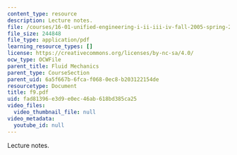```yaml
---
content_type: resource
description: Lecture notes.
file: /courses/16-01-unified-engineering-i-ii-iii-iv-fall-2005-spring-2006/fad81396e3d9e0ec46ab618bd385ca25_f9.pdf
file_size: 244848
file_type: application/pdf
learning_resource_types: []
license: https://creativecommons.org/licenses/by-nc-sa/4.0/
ocw_type: OCWFile
parent_title: Fluid Mechanics
parent_type: CourseSection
parent_uid: 6a5f667b-6fca-f068-0ec8-b203122154de
resourcetype: Document
title: f9.pdf
uid: fad81396-e3d9-e0ec-46ab-618bd385ca25
video_files:
  video_thumbnail_file: null
video_metadata:
  youtube_id: null
---
```

Lecture notes.